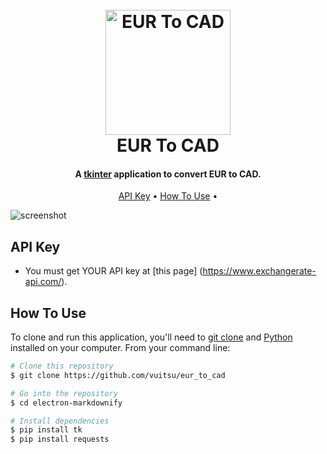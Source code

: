 
<h1 align="center">
  <br>
  <a href="http://www.amitmerchant.com/electron-markdownify"><img src="https://www.startpage.com/av/proxy-image?piurl=https%3A%2F%2Fupload.wikimedia.org%2Fwikipedia%2Fcommons%2Fthumb%2Fc%2Fc3%2FPython-logo-notext.svg%2F1869px-Python-logo-notext.svg.png&sp=1677260078T8b07d1b620f4f890936e4105ae438025b6fd54dfbd6b36420955488ede1a1e4d" alt="EUR To CAD" width="200"></a>
  <br>
  EUR To CAD
  <br>
</h1>

<h4 align="center">A <a href="https://docs.python.org/3/library/tkinter.html" target="_blank">tkinter</a> application to convert EUR to CAD.</h4>

<p align="center">
  <a href="#api-key">API Key</a> •
  <a href="#how-to-use">How To Use</a> •
</p>

![screenshot](https://cdn.discordapp.com/attachments/1068938283486302253/1078733201603829770/image.png)

## API Key

* You must get YOUR API key at [this page] (https://www.exchangerate-api.com/).

## How To Use

To clone and run this application, you'll need to [git clone](https://git-scm.com/docs/git-clone) and [Python](https://www.python.org/) installed on your computer. From your command line:

```bash
# Clone this repository
$ git clone https://github.com/vuitsu/eur_to_cad

# Go into the repository
$ cd electron-markdownify

# Install dependencies
$ pip install tk
$ pip install requests
```
